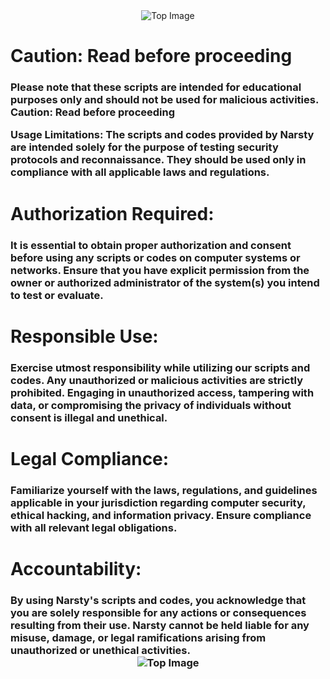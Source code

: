 <div align="center">
  <img src="https://www.nist.gov/sites/default/files/2019-12/cyberattack-blogfeaturedimage-763.png" alt="Top Image">
</div>


# Caution: Read before proceeding
    
<h3 h1>
Please note that these scripts are intended for educational purposes only and should not be used for malicious activities.
Caution: Read before proceeding

Usage Limitations:
The scripts and codes provided by Narsty are intended solely for the purpose of testing security protocols and reconnaissance. They should be used only in compliance with all applicable laws and regulations.

# Authorization Required:

<h3 h1>
It is essential to obtain proper authorization and consent before using any scripts or codes on computer systems or networks. Ensure that you have explicit permission from the owner or authorized administrator of the system(s) you intend to test or evaluate.

# Responsible Use:

<h3 h1>
Exercise utmost responsibility while utilizing our scripts and codes. Any unauthorized or malicious activities are strictly prohibited. Engaging in unauthorized access, tampering with data, or compromising the privacy of individuals without consent is illegal and unethical.

# Legal Compliance:

<h3 h1>
Familiarize yourself with the laws, regulations, and guidelines applicable in your jurisdiction regarding computer security, ethical hacking, and information privacy. Ensure compliance with all relevant legal obligations.

# Accountability:

<h3 h1>
By using Narsty's scripts and codes, you acknowledge that you are solely responsible for any actions or consequences resulting from their use. Narsty cannot be held liable for any misuse, damage, or legal ramifications arising from unauthorized or unethical activities.

<div align="center">
  <img src="https://www.ncsc.gov.uk/images/malware%20warning.jpg" alt="Top Image">
</div>
